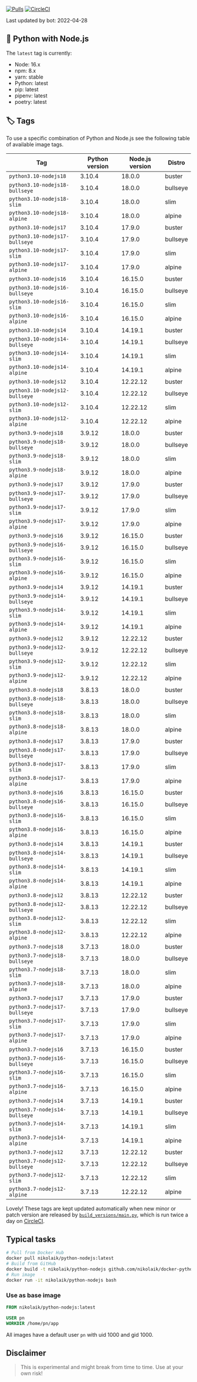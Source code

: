 [![Pulls](https://img.shields.io/docker/pulls/nikolaik/python-nodejs.svg?style=flat-square)](https://hub.docker.com/r/nikolaik/python-nodejs/)
[![CircleCI](https://img.shields.io/circleci/project/github/nikolaik/docker-python-nodejs.svg?style=flat-square)](https://circleci.com/gh/nikolaik/docker-python-nodejs)

Last updated by bot: 2022-04-28

## 🐳 Python with Node.js 
The `latest` tag is currently:

- Node: 16.x
- npm: 8.x
- yarn: stable
- Python: latest
- pip: latest
- pipenv: latest
- poetry: latest

## 🏷 Tags
To use a specific combination of Python and Node.js see the following table of available image tags.

Tag | Python version | Node.js version | Distro
--- | --- | --- | ---
`python3.10-nodejs18` | 3.10.4 | 18.0.0 | buster
`python3.10-nodejs18-bullseye` | 3.10.4 | 18.0.0 | bullseye
`python3.10-nodejs18-slim` | 3.10.4 | 18.0.0 | slim
`python3.10-nodejs18-alpine` | 3.10.4 | 18.0.0 | alpine
`python3.10-nodejs17` | 3.10.4 | 17.9.0 | buster
`python3.10-nodejs17-bullseye` | 3.10.4 | 17.9.0 | bullseye
`python3.10-nodejs17-slim` | 3.10.4 | 17.9.0 | slim
`python3.10-nodejs17-alpine` | 3.10.4 | 17.9.0 | alpine
`python3.10-nodejs16` | 3.10.4 | 16.15.0 | buster
`python3.10-nodejs16-bullseye` | 3.10.4 | 16.15.0 | bullseye
`python3.10-nodejs16-slim` | 3.10.4 | 16.15.0 | slim
`python3.10-nodejs16-alpine` | 3.10.4 | 16.15.0 | alpine
`python3.10-nodejs14` | 3.10.4 | 14.19.1 | buster
`python3.10-nodejs14-bullseye` | 3.10.4 | 14.19.1 | bullseye
`python3.10-nodejs14-slim` | 3.10.4 | 14.19.1 | slim
`python3.10-nodejs14-alpine` | 3.10.4 | 14.19.1 | alpine
`python3.10-nodejs12` | 3.10.4 | 12.22.12 | buster
`python3.10-nodejs12-bullseye` | 3.10.4 | 12.22.12 | bullseye
`python3.10-nodejs12-slim` | 3.10.4 | 12.22.12 | slim
`python3.10-nodejs12-alpine` | 3.10.4 | 12.22.12 | alpine
`python3.9-nodejs18` | 3.9.12 | 18.0.0 | buster
`python3.9-nodejs18-bullseye` | 3.9.12 | 18.0.0 | bullseye
`python3.9-nodejs18-slim` | 3.9.12 | 18.0.0 | slim
`python3.9-nodejs18-alpine` | 3.9.12 | 18.0.0 | alpine
`python3.9-nodejs17` | 3.9.12 | 17.9.0 | buster
`python3.9-nodejs17-bullseye` | 3.9.12 | 17.9.0 | bullseye
`python3.9-nodejs17-slim` | 3.9.12 | 17.9.0 | slim
`python3.9-nodejs17-alpine` | 3.9.12 | 17.9.0 | alpine
`python3.9-nodejs16` | 3.9.12 | 16.15.0 | buster
`python3.9-nodejs16-bullseye` | 3.9.12 | 16.15.0 | bullseye
`python3.9-nodejs16-slim` | 3.9.12 | 16.15.0 | slim
`python3.9-nodejs16-alpine` | 3.9.12 | 16.15.0 | alpine
`python3.9-nodejs14` | 3.9.12 | 14.19.1 | buster
`python3.9-nodejs14-bullseye` | 3.9.12 | 14.19.1 | bullseye
`python3.9-nodejs14-slim` | 3.9.12 | 14.19.1 | slim
`python3.9-nodejs14-alpine` | 3.9.12 | 14.19.1 | alpine
`python3.9-nodejs12` | 3.9.12 | 12.22.12 | buster
`python3.9-nodejs12-bullseye` | 3.9.12 | 12.22.12 | bullseye
`python3.9-nodejs12-slim` | 3.9.12 | 12.22.12 | slim
`python3.9-nodejs12-alpine` | 3.9.12 | 12.22.12 | alpine
`python3.8-nodejs18` | 3.8.13 | 18.0.0 | buster
`python3.8-nodejs18-bullseye` | 3.8.13 | 18.0.0 | bullseye
`python3.8-nodejs18-slim` | 3.8.13 | 18.0.0 | slim
`python3.8-nodejs18-alpine` | 3.8.13 | 18.0.0 | alpine
`python3.8-nodejs17` | 3.8.13 | 17.9.0 | buster
`python3.8-nodejs17-bullseye` | 3.8.13 | 17.9.0 | bullseye
`python3.8-nodejs17-slim` | 3.8.13 | 17.9.0 | slim
`python3.8-nodejs17-alpine` | 3.8.13 | 17.9.0 | alpine
`python3.8-nodejs16` | 3.8.13 | 16.15.0 | buster
`python3.8-nodejs16-bullseye` | 3.8.13 | 16.15.0 | bullseye
`python3.8-nodejs16-slim` | 3.8.13 | 16.15.0 | slim
`python3.8-nodejs16-alpine` | 3.8.13 | 16.15.0 | alpine
`python3.8-nodejs14` | 3.8.13 | 14.19.1 | buster
`python3.8-nodejs14-bullseye` | 3.8.13 | 14.19.1 | bullseye
`python3.8-nodejs14-slim` | 3.8.13 | 14.19.1 | slim
`python3.8-nodejs14-alpine` | 3.8.13 | 14.19.1 | alpine
`python3.8-nodejs12` | 3.8.13 | 12.22.12 | buster
`python3.8-nodejs12-bullseye` | 3.8.13 | 12.22.12 | bullseye
`python3.8-nodejs12-slim` | 3.8.13 | 12.22.12 | slim
`python3.8-nodejs12-alpine` | 3.8.13 | 12.22.12 | alpine
`python3.7-nodejs18` | 3.7.13 | 18.0.0 | buster
`python3.7-nodejs18-bullseye` | 3.7.13 | 18.0.0 | bullseye
`python3.7-nodejs18-slim` | 3.7.13 | 18.0.0 | slim
`python3.7-nodejs18-alpine` | 3.7.13 | 18.0.0 | alpine
`python3.7-nodejs17` | 3.7.13 | 17.9.0 | buster
`python3.7-nodejs17-bullseye` | 3.7.13 | 17.9.0 | bullseye
`python3.7-nodejs17-slim` | 3.7.13 | 17.9.0 | slim
`python3.7-nodejs17-alpine` | 3.7.13 | 17.9.0 | alpine
`python3.7-nodejs16` | 3.7.13 | 16.15.0 | buster
`python3.7-nodejs16-bullseye` | 3.7.13 | 16.15.0 | bullseye
`python3.7-nodejs16-slim` | 3.7.13 | 16.15.0 | slim
`python3.7-nodejs16-alpine` | 3.7.13 | 16.15.0 | alpine
`python3.7-nodejs14` | 3.7.13 | 14.19.1 | buster
`python3.7-nodejs14-bullseye` | 3.7.13 | 14.19.1 | bullseye
`python3.7-nodejs14-slim` | 3.7.13 | 14.19.1 | slim
`python3.7-nodejs14-alpine` | 3.7.13 | 14.19.1 | alpine
`python3.7-nodejs12` | 3.7.13 | 12.22.12 | buster
`python3.7-nodejs12-bullseye` | 3.7.13 | 12.22.12 | bullseye
`python3.7-nodejs12-slim` | 3.7.13 | 12.22.12 | slim
`python3.7-nodejs12-alpine` | 3.7.13 | 12.22.12 | alpine

Lovely! These tags are kept updated automatically when new minor or patch version are released by [`build_versions/main.py`](./build_versions/main.py), which is run twice a day on [CircleCI](https://circleci.com/gh/nikolaik/docker-python-nodejs).

## Typical tasks
```bash
# Pull from Docker Hub
docker pull nikolaik/python-nodejs:latest
# Build from GitHub
docker build -t nikolaik/python-nodejs github.com/nikolaik/docker-python-nodejs
# Run image
docker run -it nikolaik/python-nodejs bash
```

### Use as base image
```Dockerfile
FROM nikolaik/python-nodejs:latest

USER pn
WORKDIR /home/pn/app
```

All images have a default user `pn` with uid 1000 and gid 1000.

## Disclaimer
> This is experimental and might break from time to time. Use at your own risk!
